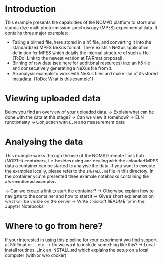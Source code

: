 # Introduction
This example presents the capabilities of the NOMAD platform to store and standardize multi photoemission spectroscopy (MPES) experimental data. It contains three major examples:
- Taking a binned file, here stored in a h5 file, and converting it into the standardized MPES NeXus format. There exists a NeXus application definition for MPES which details the internal structure of such a file (ToDo: Link to the newest version at FAIRmat proposal).
- Binning of raw data (see [here](https://www.nature.com/articles/s41597-020-00769-8) for additional resources) into an h5 file and consecutively generating a NeXus file from it.
- An analysis example to work with NeXus files and make use of its stored metadata. (ToDo: What is this example?)

# Viewing uploaded data
Below you find an overview of your uploaded data.
-> Explain what can be done with the data at this stage?
-> Can we view it somehow?
-> ELN functionality
-> Conjuction with ELN and measurement data

# Analysing the data
This example works through the use of the NOMAD remote tools hub (NORTH) containers, i.e. besides using and dealing with the uploaded MPES data a container can be started to analyise the data. If you want to execute the examples locally, please refer to the `INSTALL.md` file in this directory.
In the container you're presented three example notebooks containing the aformentioned examples.

-> Can we create a link to start the container?
-> Otherwise explain how to navigate to the container and how to start it
-> Give a short explanation on what will be visible on the server
-> Write a kickoff README for in the Jupyter Notebooks

# Where to go from here?
If your interested in using this pipeline for your experiment you find support at FAIRmat or ... etc. 
-> Do we want to include something like this?
-> Local install routines. Link an INSTALL.md which explains the setup on a local computer (with or w/o docker)